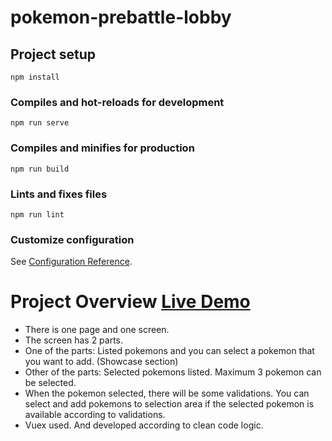 # pokemon-prebattle-lobby

## Project setup
```
npm install
```

### Compiles and hot-reloads for development
```
npm run serve
```

### Compiles and minifies for production
```
npm run build
```

### Lints and fixes files
```
npm run lint
```

### Customize configuration
See [Configuration Reference](https://cli.vuejs.org/config/).

# Project Overview [Live Demo](https://pokemon-58.netlify.app/)
* There is one page and one screen.
* The screen has 2 parts. 
* One of the parts: Listed pokemons and you can select a pokemon that you want to add. (Showcase section)
* Other of the parts: Selected pokemons listed. Maximum 3 pokemon can be selected. 
* When the pokemon selected, there will be some validations. You can select and add pokemons to selection area if the selected pokemon is available according to validations.
* Vuex used. And developed according to clean code logic.
